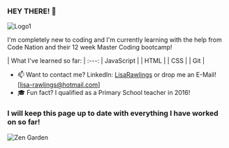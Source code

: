 ### HEY THERE! 👋

![Logo1](https://user-images.githubusercontent.com/77974013/105832635-1bd16780-5fc0-11eb-9b98-ee3b3daa2055.jpg)

<!-- **lisarawlings/lisarawlings** is a ✨ _special_ ✨ repository because its `README.md` (this file) appears on your GitHub profile. -->

I'm completely new to coding and I'm currently learning with the help from Code Nation and their 12 week Master Coding bootcamp!

| What I've learned so far: |
:---:
| JavaScript |
| HTML |
| CSS |
| Git |

- 📫 Want to contact me? LinkedIn: [LisaRawlings](https://www.linkedin.com/in/lisa-rawlings-115448204) or drop me an E-Mail! [lisa-rawlings@hotmail.com]
- 🎓 Fun fact? I qualified as a Primary School teacher in 2016!

### I will keep this page up to date with everything I have worked on so far!

![Zen Garden](https://www.youtube.com/embed/ZvfIiHYLsr0)
 
 
